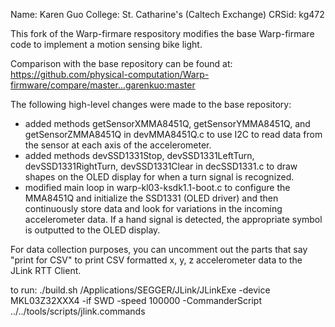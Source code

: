Name: Karen Guo
College: St. Catharine's (Caltech Exchange)
CRSid: kg472

This fork of the Warp-firmare respository modifies the base Warp-firmare code
to implement a motion sensing bike light.

Comparison with the base repository can be found at:
https://github.com/physical-computation/Warp-firmware/compare/master...garenkuo:master

The following high-level changes were made to the base repository:
- added methods getSensorXMMA8451Q, getSensorYMMA8451Q, and getSensorZMMA8451Q
  in devMMA8451Q.c to use I2C to read data from the sensor at each axis of the
  accelerometer.
- added methods devSSD1331Stop, devSSD1331LeftTurn, devSSD1331RightTurn,
  devSSD1331Clear in decSSD1331.c to draw shapes on the OLED display for when
  a turn signal is recognized.
- modified main loop in warp-kl03-ksdk1.1-boot.c to configure the MMA8451Q and
  initialize the SSD1331 (OLED driver) and then continuously store data and
  look for variations in the incoming accelerometer data. If a hand signal is
  detected, the appropriate symbol is outputted to the OLED display.

For data collection purposes, you can uncomment out the parts that say "print for CSV"
to print CSV formatted x, y, z accelerometer data to the JLink RTT Client.

to run: ./build.sh
        /Applications/SEGGER/JLink/JLinkExe -device MKL03Z32XXX4 -if SWD -speed 100000 -CommanderScript ../../tools/scripts/jlink.commands
